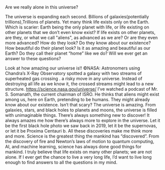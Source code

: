 Are we really alone in this universe?

The universe is expanding each second. Billions of galaxies(potentially trillions),Trillions of planets. Yet many think life exists only on the Earth. Which is scarier: Earth being the only planet with life, or life existing on other planets that we don’t even know exist? If life exists on other planets, are they, or what we call "aliens", as advanced as we are? Or are they even more advanced? How do they look? Do they know about our existence? How beautiful do their planet look? Is it as amazing and beautiful as our Earth? Do they call their planet “home” like we do? Will we ever get an answer to these questions?

Look at how amazing our universe is!! ©NASA: Astronomers using Chandra’s X-Ray Observatory spotted a galaxy with two streams of superheated gas crossing . a risky move in any universe. Instead of destroying all life as we know it, the crossed streams might lead to a new structure. https://science.nasa.gov/universe/
I’ve watched a podcast of Mr. S. Somanath, the current chairman of ISRO. He thinks that aliens might exist among us, here on Earth, pretending to be humans. They might already know about our existence. Isn’t that scary? The universe is amazing. From galaxies, stars, and black holes to planets and moons, the universe is filled with unimaginable things. There’s always something new to discover! It always amazes me how there’s always more to explore in the universe. Let it be the first black hole photo we saw back in 2019, let it be the supernovas, or let it be Proxima Centauri b. All these discoveries make me think more and more. Science is the greatest thing the mankind has “discovered”. From the discovery of fire and Newton’s laws of motion to quantum computing, AI, and machine learning, science has always done good things for mankind. I truly believe that life exists on many other planets; we are not alone. If I ever get the chance to live a very long life, I’d want to live long enough to find answers to all the questions in my mind.